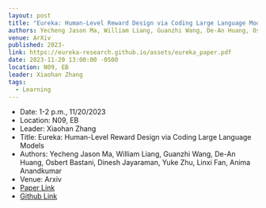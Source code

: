 ```yaml
---
layout: post
title: "Eureka: Human-Level Reward Design via Coding Large Language Models"
authors: Yecheng Jason Ma, William Liang, Guanzhi Wang, De-An Huang, Osbert Bastani, Dinesh Jayaraman, Yuke Zhu, Linxi Fan, Anima Anandkumar
venue: ArXiv
published: 2023-
link: https://eureka-research.github.io/assets/eureka_paper.pdf
date: 2023-11-20 13:00:00 -0500
location: N09, EB
leader: Xiaohan Zhang
tags:
  - Learning
---
```


- Date: 1-2 p.m., 11/20/2023
- Location: N09, EB
- Leader: Xiaohan Zhang
- Title: Eureka: Human-Level Reward Design via Coding Large Language Models
- Authors: Yecheng Jason Ma, William Liang, Guanzhi Wang, De-An Huang, Osbert Bastani, Dinesh Jayaraman, Yuke Zhu, Linxi Fan, Anima Anandkumar
- Venue: Arxiv
- [Paper Link](https://eureka-research.github.io/assets/eureka_paper.pdf)
- [Github Link](https://eureka-research.github.io/)

